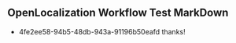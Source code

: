 ## OpenLocalization Workflow Test MarkDown
* 4fe2ee58-94b5-48db-943a-91196b50eafd 
thanks!<!--HONumber=Mar16_HO2-->
